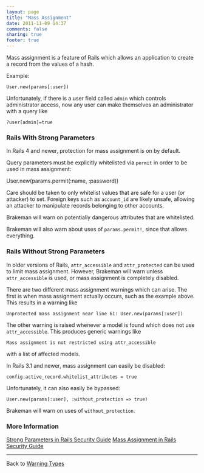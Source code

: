 ```yaml
---
layout: page
title: "Mass Assignment"
date: 2011-11-09 14:37
comments: false
sharing: true
footer: true
---
```


Mass assignment is a feature of Rails which allows an application to create a record from the values of a hash.

Example:

    User.new(params[:user])

Unfortunately, if there is a user field called `admin` which controls administrator access, now any user can make themselves an administrator with a query like

    ?user[admin]=true

### Rails With Strong Parameters

In Rails 4 and newer, protection for mass assignment is on by default.

Query parameters must be explicitly whitelisted via `permit` in order to be used in mass assignment:

   User.new(params.permit(:name, :password))

Care should be taken to only whitelist values that are safe for a user (or attacker) to set. Foreign keys such as `account_id` are likely unsafe, allowing an attacker to manipulate records belonging to other accounts.

Brakeman will warn on potentially dangerous attributes that are whitelisted.

Brakeman will also warn about uses of `params.permit!`, since that allows everything.


### Rails Without Strong Parameters

In older versions of Rails, `attr_accessible` and `attr_protected` can be used to limit mass assignment.
However, Brakeman will warn unless `attr_accessible` is used, or mass assignment is completely disabled.

There are two different mass assignment warnings which can arise. The first is when mass assignment actually occurs, such as the example above. This results in a warning like

    Unprotected mass assignment near line 61: User.new(params[:user])

The other warning is raised whenever a model is found which does not use `attr_accessible`. This produces generic warnings like

    Mass assignment is not restricted using attr_accessible

with a list of affected models.

In Rails 3.1 and newer, mass assignment can easily be disabled:

    config.active_record.whitelist_attributes = true

Unfortunately, it can also easily be bypassed:

    User.new(params[:user], :without_protection => true)

Brakeman will warn on uses of `without_protection`.

### More Information

[Strong Parameters in Rails Security Guide](http://edgeguides.rubyonrails.org/action_controller_overview.html#strong-parameters)
[Mass Assignment in Rails Security Guide](http://guides.rubyonrails.org/v3.2.8/security.html#mass-assignment)

---

Back to [Warning Types](/docs/warning_types)
